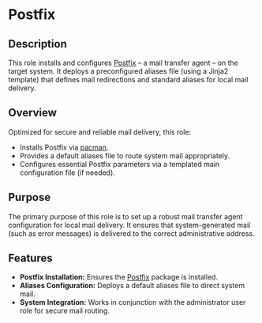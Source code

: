 # Postfix

## Description

This role installs and configures [Postfix](https://en.wikipedia.org/wiki/Postfix_(software)) – a mail transfer agent – on the target system. It deploys a preconfigured aliases file (using a Jinja2 template) that defines mail redirections and standard aliases for local mail delivery.

## Overview

Optimized for secure and reliable mail delivery, this role:
- Installs Postfix via [pacman](https://wiki.archlinux.org/title/Pacman).
- Provides a default aliases file to route system mail appropriately.
- Configures essential Postfix parameters via a templated main configuration file (if needed).

## Purpose

The primary purpose of this role is to set up a robust mail transfer agent configuration for local mail delivery. It ensures that system-generated mail (such as error messages) is delivered to the correct administrative address.

## Features

- **Postfix Installation:** Ensures the [Postfix](https://en.wikipedia.org/wiki/Postfix_(software)) package is installed.
- **Aliases Configuration:** Deploys a default aliases file to direct system mail.
- **System Integration:** Works in conjunction with the administrator user role for secure mail routing.
